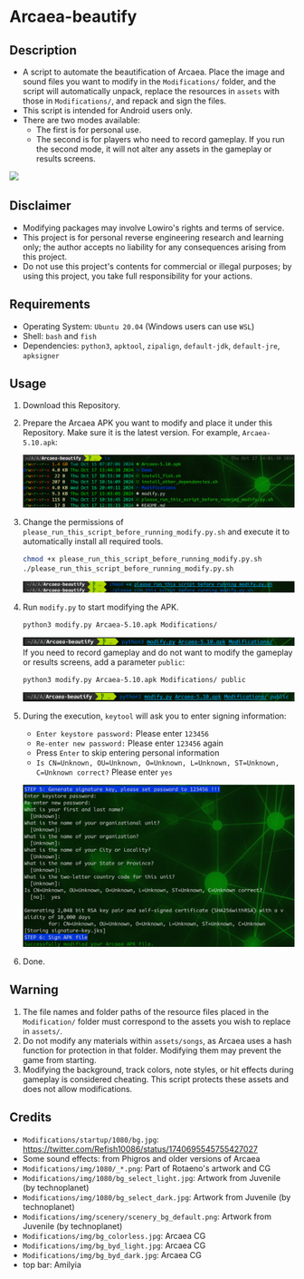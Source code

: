 # Arcaea-beautify

## Description

- A script to automate the beautification of Arcaea. Place the image and sound files you want to modify in the `Modifications/` folder, and the script will automatically unpack, replace the resources in `assets` with those in `Modifications/`, and repack and sign the files.
- This script is intended for Android users only.
- There are two modes available:
  - The first is for personal use.
  - The second is for players who need to record gameplay. If you run the second mode, it will not alter any assets in the gameplay or results screens.

<img src="https://github.com/Penguin-71630/Arcaea-beautify/blob/main/Demo/demo.png"/>

## Disclaimer

- Modifying packages may involve Lowiro's rights and terms of service.
- This project is for personal reverse engineering research and learning only; the author accepts no liability for any consequences arising from this project.
- Do not use this project's contents for commercial or illegal purposes; by using this project, you take full responsibility for your actions.

## Requirements

- Operating System: `Ubuntu 20.04` (Windows users can use `WSL`)
- Shell: `bash` and `fish`
- Dependencies: `python3`, `apktool`, `zipalign`, `default-jdk`, `default-jre`, `apksigner`

## Usage

1. Download this Repository.
2. Prepare the Arcaea APK you want to modify and place it under this Repository. Make sure it is the latest version. For example, `Arcaea-5.10.apk`:

    ![image](https://github.com/Penguin-71630/Arcaea-beautify/blob/main/Demo/ls.png)

3. Change the permissions of `please_run_this_script_before_running_modify.py.sh` and execute it to automatically install all required tools.
    ```bash
    chmod +x please_run_this_script_before_running_modify.py.sh
    ./please_run_this_script_before_running_modify.py.sh
    ```
    ![image](https://github.com/Penguin-71630/Arcaea-beautify/blob/main/Demo/please_run_this_script_before_running_modify.py.png)

4. Run `modify.py` to start modifying the APK.
    ```bash
    python3 modify.py Arcaea-5.10.apk Modifications/
    ```
    ![image](https://github.com/Penguin-71630/Arcaea-beautify/blob/main/Demo/run_modify.png)
    If you need to record gameplay and do not want to modify the gameplay or results screens, add a parameter `public`:
    ```bash
    python3 modify.py Arcaea-5.10.apk Modifications/ public
    ```
    ![image](https://github.com/Penguin-71630/Arcaea-beautify/blob/main/Demo/run_modify_public.png)

5. During the execution, `keytool` will ask you to enter signing information:

    - `Enter keystore password:` Please enter `123456`
    - `Re-enter new password:` Please enter `123456` again
    - Press `Enter` to skip entering personal information
    - `Is CN=Unknown, OU=Unknown, O=Unknown, L=Unknown, ST=Unknown, C=Unknown correct?` Please enter `yes`
       
    ![image](https://github.com/Penguin-71630/Arcaea-beautify/blob/main/Demo/apksigner.png)

6. Done.

## Warning

1. The file names and folder paths of the resource files placed in the `Modification/` folder must correspond to the assets you wish to replace in `assets/`.
2. Do not modify any materials within `assets/songs`, as Arcaea uses a hash function for protection in that folder. Modifying them may prevent the game from starting.
3. Modifying the background, track colors, note styles, or hit effects during gameplay is considered cheating. This script protects these assets and does not allow modifications.

## Credits

- `Modifications/startup/1080/bg.jpg`: https://twitter.com/Refish10086/status/1740695545755427027
- Some sound effects: from Phigros and older versions of Arcaea
- `Modifications/img/1080/_*.png`: Part of Rotaeno's artwork and CG
- `Modifications/img/1080/bg_select_light.jpg`: Artwork from Juvenile (by technoplanet)
- `Modifications/img/1080/bg_select_dark.jpg`: Artwork from Juvenile (by technoplanet)
- `Modifications/img/scenery/scenery_bg_default.png`: Artwork from Juvenile (by technoplanet)
- `Modifications/img/bg_colorless.jpg`: Arcaea CG
- `Modifications/img/bg_byd_light.jpg`: Arcaea CG
- `Modifications/img/bg_byd_dark.jpg`: Arcaea CG
- top bar: Amilyia

